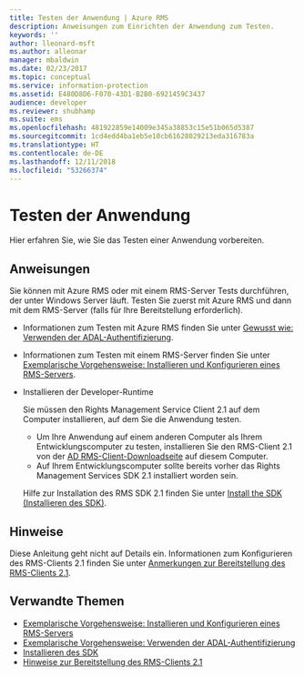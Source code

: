 ```yaml
---
title: Testen der Anwendung | Azure RMS
description: Anweisungen zum Einrichten der Anwendung zum Testen.
keywords: ''
author: lleonard-msft
ms.author: alleonar
manager: mbaldwin
ms.date: 02/23/2017
ms.topic: conceptual
ms.service: information-protection
ms.assetid: E480D8D6-F070-43D1-B2B0-6921459C3437
audience: developer
ms.reviewer: shubhamp
ms.suite: ems
ms.openlocfilehash: 481922859e14009e345a38853c15e51b065d5387
ms.sourcegitcommit: 1cd4edd4ba1eb5e10cb61628029213eda316783a
ms.translationtype: HT
ms.contentlocale: de-DE
ms.lasthandoff: 12/11/2018
ms.locfileid: "53266374"
---
```

# <a name="testing-your-application"></a>Testen der Anwendung

Hier erfahren Sie, wie Sie das Testen einer Anwendung vorbereiten.

## <a name="instructions"></a>Anweisungen

Sie können mit Azure RMS oder mit einem RMS-Server Tests durchführen, der unter Windows Server läuft.  Testen Sie zuerst mit Azure RMS und dann mit dem RMS-Server (falls für Ihre Bereitstellung erforderlich).

- Informationen zum Testen mit Azure RMS finden Sie unter [Gewusst wie: Verwenden der ADAL-Authentifizierung](how-to-use-adal-authentication.md).
- Informationen zum Testen mit einem RMS-Server finden Sie unter [Exemplarische Vorgehensweise: Installieren und Konfigurieren eines RMS-Servers](how-to-install-and-configure-an-rms-server.md).
- Installieren der Developer-Runtime

   Sie müssen den Rights Management Service Client 2.1 auf dem Computer installieren, auf dem Sie die Anwendung testen.
   - Um Ihre Anwendung auf einem anderen Computer als Ihrem Entwicklungscomputer zu testen, installieren Sie den RMS-Client 2.1 von der [AD RMS-Client-Downloadseite](https://www.microsoft.com/download/details.aspx?id=38396) auf diesem Computer.
   - Auf Ihrem Entwicklungscomputer sollte bereits vorher das Rights Management Services SDK 2.1 installiert worden sein.

   Hilfe zur Installation des RMS SDK 2.1 finden Sie unter [Install the SDK (Installieren des SDK)](install-the-rms-sdk.md).

## <a name="remarks"></a>Hinweise

Diese Anleitung geht nicht auf Details ein. Informationen zum Konfigurieren des RMS-Clients 2.1 finden Sie unter [Anmerkungen zur Bereitstellung des RMS-Clients 2.1](https://technet.microsoft.com/library/jj159267(WS.10).aspx).

## <a name="related-topics"></a>Verwandte Themen

* [Exemplarische Vorgehensweise: Installieren und Konfigurieren eines RMS-Servers](how-to-install-and-configure-an-rms-server.md)
* [Exemplarische Vorgehensweise: Verwenden der ADAL-Authentifizierung](how-to-use-adal-authentication.md)
* [Installieren des SDK](install-the-rms-sdk.md)
* [Hinweise zur Bereitstellung des RMS-Clients 2.1](https://technet.microsoft.com/library/jj159267(WS.10).aspx)

